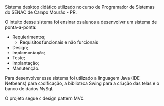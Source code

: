 Sistema desktop didático utilizado no curso de Programador de Sistemas do SENAC de Campo Mourão - PR.

O intuito desse sistema foi ensinar os alunos a desenvolver um sistema de ponta-a-ponta:
  * Requierimentos;
    * Requisitos funcionais e não funcionais
  * Design;
  * Implementação;
  * Teste;
  * Implantação;
  * Manutenção.   

Para desenvolver esse sistema foi utilizado a linguagem Java (IDE Netbeans) para codificação, a biblioteca Swing para a criação das telas e o banco de dados MySql.

O projeto segue o design pattern MVC.
